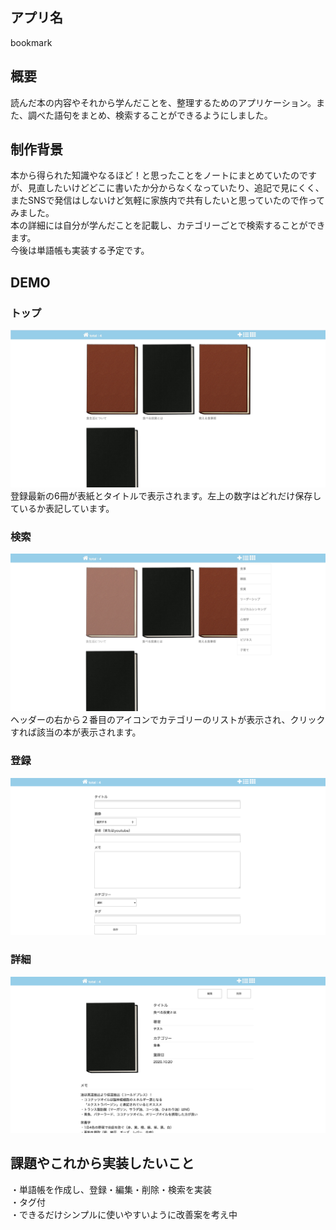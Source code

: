 ## アプリ名
bookmark  

## 概要
読んだ本の内容やそれから学んだことを、整理するためのアプリケーション。また、調べた語句をまとめ、検索することができるようにしました。  

## 制作背景
本から得られた知識やなるほど！と思ったことをノートにまとめていたのですが、見直したいけどどこに書いたか分からなくなっていたり、追記で見にくく、またSNSで発信はしないけど気軽に家族内で共有したいと思っていたので作ってみました。  
本の詳細には自分が学んだことを記載し、カテゴリーごとで検索することができます。  
今後は単語帳も実装する予定です。

## DEMO
  
### トップ
![一覧](一覧.jpg)
登録最新の6冊が表紙とタイトルで表示されます。左上の数字はどれだけ保存しているか表記しています。

### 検索
![検索](検索_bookmark.jpg)
ヘッダーの右から２番目のアイコンでカテゴリーのリストが表示され、クリックすれば該当の本が表示されます。

### 登録
![登録](登録_bookmark.png)

### 詳細
![詳細](詳細_bookmark.jpg)

## 課題やこれから実装したいこと
・単語帳を作成し、登録・編集・削除・検索を実装  
・タグ付  
・できるだけシンプルに使いやすいように改善案を考え中

